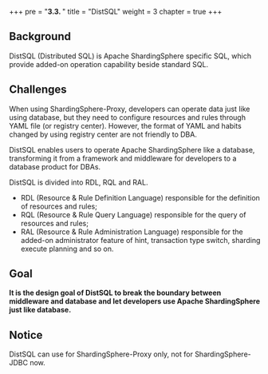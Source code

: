 +++
pre = "<b>3.3. </b>"
title = "DistSQL"
weight = 3
chapter = true
+++

## Background

DistSQL (Distributed SQL) is Apache ShardingSphere specific SQL, which provide added-on operation capability beside standard SQL.

## Challenges

When using ShardingSphere-Proxy, developers can operate data just like using database, but they need to configure resources and rules through YAML file (or registry center).
However, the format of YAML and habits changed by using registry center are not friendly to DBA.

DistSQL enables users to operate Apache ShardingSphere like a database, transforming it from a framework and middleware for developers to a database product for DBAs.

DistSQL is divided into RDL, RQL and RAL.

 - RDL (Resource & Rule Definition Language) responsible for the definition of resources and rules;
 - RQL (Resource & Rule Query Language) responsible for the query of resources and rules;
 - RAL (Resource & Rule Administration Language) responsible for the added-on administrator feature of hint, transaction type switch, sharding execute planning and so on.

## Goal

**It is the design goal of DistSQL to break the boundary between middleware and database and let developers use Apache ShardingSphere just like database.**

## Notice

DistSQL can use for ShardingSphere-Proxy only, not for ShardingSphere-JDBC now.
